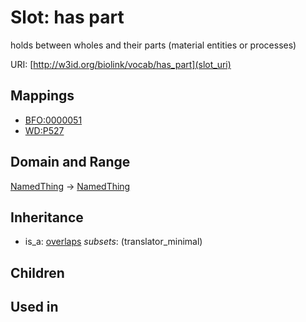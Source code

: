 # Slot: has part


holds between wholes and their parts (material entities or processes)

URI: [http://w3id.org/biolink/vocab/has_part](slot_uri)
## Mappings

 * [BFO:0000051](http://purl.obolibrary.org/obo/BFO_0000051)
 * [WD:P527](http://purl.obolibrary.org/obo/WD_P527)
## Domain and Range

[NamedThing](NamedThing.md) -> [NamedThing](NamedThing.md)
## Inheritance

 *  is_a: [overlaps](overlaps.md) *subsets*: (translator_minimal)
## Children

## Used in

